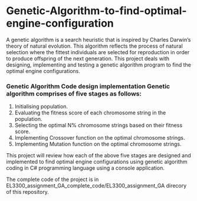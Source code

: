# Genetic-Algorithm-to-find-optimal-engine-configuration

A genetic algorithm is a search heuristic that is inspired by Charles Darwin’s theory of natural evolution. This algorithm reflects the process of natural selection where the fittest individuals are selected for reproduction in order to produce offspring of the next generation. This project deals with designing, implementing and testing a genetic algorithm program to find the optimal engine configurations.

### Genetic Algorithm Code design implementation Genetic algorithm comprises of five stages as follows: 
1. Initialising population. 
2. Evaluating the fitness score of each chromosome string in the population. 
3. Selecting the optimal N% chromosome strings based on their fitness score. 
4. Implementing Crossover function on the optimal chromosome strings.
5. Implementing Mutation function on the optimal chromosome strings.

This project will review how each of the above five stages are designed and implemented to find optimal engine configurations using genetic algorithm coding in C# programming language using a console application.

The complete code of the project is in EL3300_assignment_GA_complete_code/EL3300_assignment_GA direcory of this repository.
